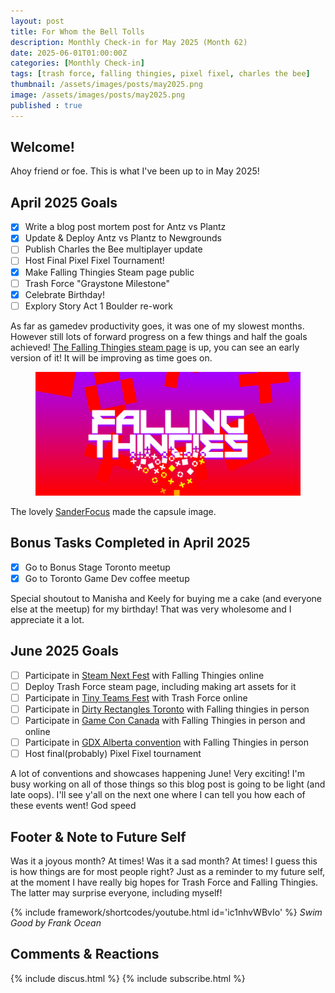 ```yaml
---
layout: post
title: For Whom the Bell Tolls
description: Monthly Check-in for May 2025 (Month 62)
date: 2025-06-01T01:00:00Z
categories: [Monthly Check-in]
tags: [trash force, falling thingies, pixel fixel, charles the bee]
thumbnail: /assets/images/posts/may2025.png
image: /assets/images/posts/may2025.png
published : true
---
```


## Welcome!
Ahoy friend or foe. This is what I've been up to in May 2025!

## April 2025 Goals 
  - [x] Write a blog post mortem post for Antz vs Plantz
  - [x] Update & Deploy Antz vs Plantz to Newgrounds
  - [ ] Publish Charles the Bee multiplayer update
  - [ ] Host Final Pixel Fixel Tournament!
  - [x] Make Falling Thingies Steam page public
  - [ ] Trash Force "Graystone Milestone"
  - [x] Celebrate Birthday!
  - [ ] Explory Story Act 1 Boulder re-work

  As far as gamedev productivity goes, it was one of my slowest months. However still lots of forward progress on a few things and half the goals achieved! [The Falling Thingies steam page](https://store.steampowered.com/app/3625530/Falling_Thingies/) is up, you can see an early version of it! It will be improving as time goes on.

  <figure style="text-align: center;">
  <img src="/assets/images/posts/falling thingies.png" alt="Falling Thingies Steam Logo">
  </figure> 

  The lovely [SanderFocus](https://x.com/SanderFocus) made the capsule image.

## Bonus Tasks Completed in April 2025
  - [x] Go to Bonus Stage Toronto meetup
  - [x] Go to Toronto Game Dev coffee meetup

  Special shoutout to Manisha and Keely for buying me a cake (and everyone else at the meetup) for my birthday! That was very wholesome and I appreciate it a lot.
 

 
## June 2025 Goals 
  - [ ] Participate in [Steam Next Fest](https://store.steampowered.com/sale/nextfest) with Falling Thingies online
  - [ ] Deploy Trash Force steam page, including making art assets for it
  - [ ] Participate in [Tiny Teams Fest](https://www.yogscast.games/tinyteams) with Trash Force online
  - [ ] Participate in [Dirty Rectangles Toronto](https://www.dirty-rectangles.com/) with Falling thingies in person
  - [ ] Participate in [Game Con Canada](https://gameconcanada.com/) with Falling Thingies in person and online
  - [ ] Participate in [GDX Alberta convention](https://www.interactiveartsalberta.org/) with Falling Thingies in person
  - [ ] Host final(probably) Pixel Fixel tournament

  A lot of conventions and showcases happening June! Very exciting! I'm busy working on all of those things so this blog post is going to be light (and late oops). I'll see y'all on the next one where I can tell you how each of these events went! God speed


## Footer & Note to Future Self
Was it a joyous month? At times! Was it a sad month? At times! I guess this is how things are for most people right? Just as a reminder to my future self, at the moment I have really big hopes for Trash Force and Falling Thingies. The latter may surprise everyone, including myself!

{% include framework/shortcodes/youtube.html id='ic1nhvWBvIo' %}
_Swim Good by Frank Ocean_

## Comments & Reactions

{% include discus.html %}
{% include subscribe.html %}